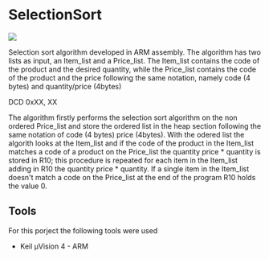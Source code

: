 # SelectionSort
![](https://img.shields.io/badge/Development-Stopped-red)

Selection sort algorithm developed in ARM assembly. The algorithm has two lists as input, an Item_list and a Price_list. The Item_list contains the code of the product and the desired quantity, while the Price_list contains the code of the product and the price following the same notation, namely code (4 bytes) and quantity/price (4bytes)

DCD 0xXX, XX

The algorithm firstly performs the selection sort algorithm on the non ordered Price_list and store the ordered list in the heap section following the same notation of code (4 bytes) price (4bytes). With the odered list the algorith looks at the Item_list and if the code of the product in the Item_list matches a code of a product on the Price_list the quantity price * quantity is stored in R10; this procedure is repeated for each item in the Item_list adding in R10 the quantity price * quantity. If a single item in the Item_list doesn't match a code on the Price_list at the end of the program R10 holds the value 0.  

## Tools

For this porject the following tools were used
- Keil µVision 4 - ARM
